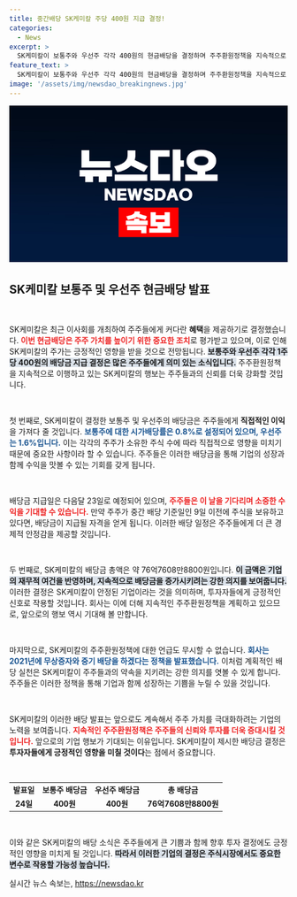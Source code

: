 ```yaml
---
title: 중간배당 SK케미칼 주당 400원 지급 결정!
categories:
  - News
excerpt: >
  SK케미칼이 보통주와 우선주 각각 400원의 현금배당을 결정하며 주주환원정책을 지속적으로 이행하고 있다. 중간 배당 기준일은 다음 달 9일, 지급일은 23일로 예정되어 있다.
feature_text: >
  SK케미칼이 보통주와 우선주 각각 400원의 현금배당을 결정하며 주주환원정책을 지속적으로 이행하고 있다. 중간 배당 기준일은 다음 달 9일, 지급일은 23일로 예정되어 있다.
image: '/assets/img/newsdao_breakingnews.jpg'
---
```


<p><img src="/assets/img/newsdao_breakingnews.jpg" alt="cryptoinkorea 속보" /></p>

<h2 data-ke-size="size26">SK케미칼 보통주 및 우선주 현금배당 발표</h2>

<p data-ke-size="size16">&nbsp;</p>

<p>SK케미칼은 최근 이사회를 개최하여 주주들에게 커다란 <strong>혜택</strong>을 제공하기로 결정했습니다. <b><span style="color: #ee2323;">이번 현금배당은 주주 가치를 높이기 위한 중요한 조치</span></b>로 평가받고 있으며, 이로 인해 SK케미칼의 주가는 긍정적인 영향을 받을 것으로 전망됩니다. <b><span style="background-color: #21538527;">보통주와 우선주 각각 1주당 400원의 배당금 지급 결정은 많은 주주들에게 의미 있는 소식입니다.</span></b> 주주환원정책을 지속적으로 이행하고 있는 SK케미칼의 행보는 주주들과의 신뢰를 더욱 강화할 것입니다.</p>

<p data-ke-size="size16">&nbsp;</p>

<p>첫 번째로, SK케미칼이 결정한 보통주 및 우선주의 배당금은 주주들에게 <strong>직접적인 이익</strong>을 가져다 줄 것입니다. <b><span style="color: #1a5490;">보통주에 대한 시가배당률은 0.8%로 설정되어 있으며, 우선주는 1.6%입니다.</span></b> 이는 각각의 주주가 소유한 주식 수에 따라 직접적으로 영향을 미치기 때문에 중요한 사항이라 할 수 있습니다. 주주들은 이러한 배당금을 통해 기업의 성장과 함께 수익을 맛볼 수 있는 기회를 갖게 됩니다.</p>

<p data-ke-size="size16">&nbsp;</p>

<p>배당금 지급일은 다음달 23일로 예정되어 있으며, <b><span style="color: #ee2323;">주주들은 이 날을 기다리며 소중한 수익을 기대할 수 있습니다.</span></b> 만약 주주가 중간 배당 기준일인 9일 이전에 주식을 보유하고 있다면, 배당금이 지급될 자격을 얻게 됩니다. 이러한 배당 일정은 주주들에게 더 큰 경제적 안정감을 제공할 것입니다. </p>

<p data-ke-size="size16">&nbsp;</p>

<p>두 번째로, SK케미칼의 배당금 총액은 약 76억7608만8800원입니다. <b><span style="background-color: #21538527;">이 금액은 기업의 재무적 여건을 반영하며, 지속적으로 배당금을 증가시키려는 강한 의지를 보여줍니다.</span></b> 이러한 결정은 SK케미칼이 안정된 기업이라는 것을 의미하며, 투자자들에게 긍정적인 신호로 작용할 것입니다. 회사는 이에 더해 지속적인 주주환원정책을 계획하고 있으므로, 앞으로의 행보 역시 기대해 볼 만합니다.</p>

<p data-ke-size="size16">&nbsp;</p>

<p>마지막으로, SK케미칼의 주주환원정책에 대한 언급도 무시할 수 없습니다. <b><span style="color: #1a5490;">회사는 2021년에 무상증자와 중기 배당을 하겠다는 정책을 발표했습니다.</span></b> 이처럼 계획적인 배당 실천은 SK케미칼이 주주들과의 약속을 지키려는 강한 의지를 엿볼 수 있게 합니다. 주주들은 이러한 정책을 통해 기업과 함께 성장하는 기쁨을 누릴 수 있을 것입니다.</p>

<p data-ke-size="size16">&nbsp;</p>

<p>SK케미칼의 이러한 배당 발표는 앞으로도 계속해서 주주 가치를 극대화하려는 기업의 노력을 보여줍니다. <b><span style="color: #ee2323;">지속적인 주주환원정책은 주주들의 신뢰와 투자를 더욱 증대시킬 것입니다.</span></b> 앞으로의 기업 행보가 기대되는 이유입니다. SK케미칼이 제시한 배당금 결정은 <strong>투자자들에게 긍정적인 영향을 미칠 것이다</strong>는 점에서 중요합니다.</p>

<p data-ke-size="size16">&nbsp;</p>

<table>
    <tr>
        <td style="text-align: center; height: 17px;"><b>발표일</b></td>
        <td style="text-align: center; height: 17px;"><b>보통주 배당금</b></td>
        <td style="text-align: center; height: 17px;"><b>우선주 배당금</b></td>
        <td style="text-align: center; height: 17px;"><b>총 배당금</b></td>
    </tr>
    <tr>
        <td style="text-align: center; height: 17px;"><b>24일</b></td>
        <td style="text-align: center; height: 17px;"><b>400원</b></td>
        <td style="text-align: center; height: 17px;"><b>400원</b></td>
        <td style="text-align: center; height: 17px;"><b>76억7608만8800원</b></td>
    </tr>
</table>

<p data-ke-size="size16">&nbsp;</p> 

<p>이와 같은 SK케미칼의 배당 소식은 주주들에게 큰 기쁨과 함께 향후 투자 결정에도 긍정적인 영향을 미치게 될 것입니다. <b><span style="background-color: #21538527;">따라서 이러한 기업의 결정은 주식시장에서도 중요한 변수로 작용할 가능성 높습니다.</span></b></p>
실시간 뉴스 속보는, <a href="https://newsdao.kr" rel="dofollow">https://newsdao.kr</a>


